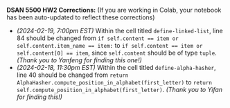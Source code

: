 **DSAN 5500 HW2 Corrections:** (If you are working in Colab, your notebook has been auto-updated to reflect these corrections)

* *(2024-02-19, 7:00pm EST)* Within the cell titled `define-linked-list`, line 84 should be changed from `if self.content == item or self.content.item_name == item:` to `if self.content == item or self.content[0] == item`, since `self.content` should be of type `tuple`. *(Thank you to Yanfeng for finding this one!)*
* *(2024-02-18, 11:30pm EST)* Within the cell titled `define-alpha-hasher`, line 40 should be changed from `return AlphaHasher.compute_position_in_alphabet(first_letter)` to `return self.compute_position_in_alphabet(first_letter)`. *(Thank you to Yifan for finding this!)*
